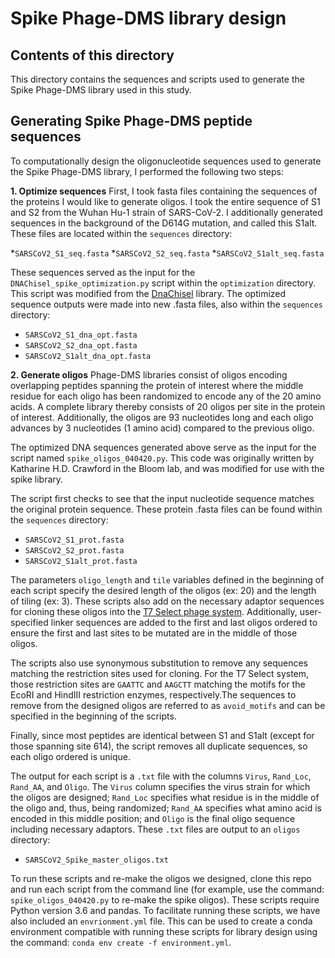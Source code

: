 # Spike Phage-DMS library design

## Contents of this directory
This directory contains the sequences and scripts used to generate the Spike Phage-DMS library used in this study. 

## Generating Spike Phage-DMS peptide sequences
To computationally design the oligonucleotide sequences used to generate the Spike Phage-DMS library, I performed the following two steps:

**1. Optimize sequences**
First, I took fasta files containing the sequences of the proteins I would like to generate oligos. I took the entire sequence of S1 and S2 from the Wuhan Hu-1 strain of SARS-CoV-2. I additionally generated sequences in the background of the D614G mutation, and called this S1alt. These files are located within the `sequences` directory:

*`SARSCoV2_S1_seq.fasta`
*`SARSCoV2_S2_seq.fasta`
*`SARSCoV2_S1alt_seq.fasta`

These sequences served as the input for the `DNAChisel_spike_optimization.py` script within the `optimization` directory. This script was modified from the [DnaChisel](https://github.com/Edinburgh-Genome-Foundry/DnaChisel) library. The optimized sequence outputs were made into new .fasta files, also within the `sequences` directory:

* `SARSCoV2_S1_dna_opt.fasta`
* `SARSCoV2_S2_dna_opt.fasta`
* `SARSCoV2_S1alt_dna_opt.fasta`

**2. Generate oligos**
Phage-DMS libraries consist of oligos encoding overlapping peptides spanning the protein of interest where the middle residue for each oligo has been randomized to encode any of the 20 amino acids. A complete library thereby consists of 20 oligos per site in the protein of interest. Additionally, the oligos are 93 nucleotides long and each oligo advances by 3 nucleotides (1 amino acid) compared to the previous oligo.

The optimized DNA sequences generated above serve as the input for the script named `spike_oligos_040420.py`. This code was originally written by Katharine H.D. Crawford in the Bloom lab, and was modified for use with the spike library.

The script first checks to see that the input nucleotide sequence matches the original protein sequence. These protein .fasta files can be found within the `sequences` directory:

* `SARSCoV2_S1_prot.fasta`
* `SARSCoV2_S2_prot.fasta`
* `SARSCoV2_S1alt_prot.fasta`

The parameters `oligo_length` and `tile` variables defined in the beginning of each script specify the desired length of the oligos (ex: 20) and the length of tiling (ex: 3). These scripts also add on the necessary adaptor sequences for cloning these oligos into the [T7 Select phage system](https://www.emdmillipore.com/US/en/product/T7Select10-3-Cloning-Kit,EMD_BIO-70550#anchor_USP).
Additionally, user-specified linker sequences are added to the first and last oligos ordered to ensure the first and last sites to be mutated are in the middle of those oligos. 

The scripts also use synonymous substitution to remove any sequences matching the restriction sites used for cloning. For the T7 Select system, those restriction sites are `GAATTC` and `AAGCTT` matching the motifs for the EcoRI and HindIII restriction enzymes, respectively.The sequences to remove from the designed oligos are referred to as `avoid_motifs` and can be specified in the beginning of the scripts.

Finally, since most peptides are identical between S1 and S1alt (except for those spanning site 614), the script removes all duplicate sequences, so each oligo ordered is unique.

The output for each script is a `.txt` file with the columns `Virus`, `Rand_Loc`, `Rand_AA`, and `Oligo`. 
The `Virus` column specifies the virus strain for which the oligos are designed; `Rand_Loc` specifies what residue is in the middle of the oligo and, thus, being randomized; `Rand_AA` specifies what amino acid is encoded in this middle position; and `Oligo` is the final oligo sequence including necessary adaptors.
These `.txt` files are output to an `oligos` directory:

* `SARSCoV2_Spike_master_oligos.txt`

To run these scripts and re-make the oligos we designed, clone this repo and run each script from the command line (for example, use the command: `spike_oligos_040420.py` to re-make the spike oligos).
These scripts require Python version 3.6 and pandas.
To facilitate running these scripts, we have also included an `envrionment.yml` file.
This can be used to create a conda environment compatible with running these scripts for library design using the command: `conda env create -f environment.yml`.
